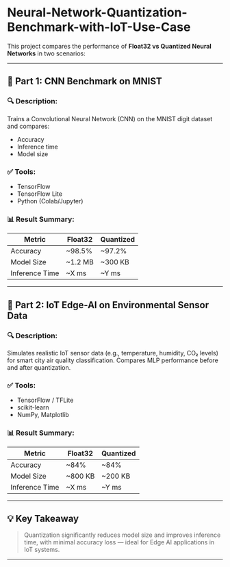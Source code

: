 # Neural-Network-Quantization-Benchmark-with-IoT-Use-Case
This project compares the performance of **Float32 vs Quantized Neural Networks** in two scenarios:

---

## 📌 Part 1: CNN Benchmark on MNIST

### 🔍 Description:
Trains a Convolutional Neural Network (CNN) on the MNIST digit dataset and compares:
- Accuracy
- Inference time
- Model size

### ✅ Tools:
- TensorFlow
- TensorFlow Lite
- Python (Colab/Jupyter)

### 📊 Result Summary:
| Metric         | Float32     | Quantized   |
|----------------|-------------|-------------|
| Accuracy       | ~98.5%      | ~97.2%      |
| Model Size     | ~1.2 MB     | ~300 KB     |
| Inference Time | ~X ms       | ~Y ms       |

---

## 📌 Part 2: IoT Edge-AI on Environmental Sensor Data

### 🔍 Description:
Simulates realistic IoT sensor data (e.g., temperature, humidity, CO₂ levels) for smart city air quality classification. Compares MLP performance before and after quantization.

### ✅ Tools:
- TensorFlow / TFLite
- scikit-learn
- NumPy, Matplotlib

### 📊 Result Summary:
| Metric         | Float32     | Quantized   |
|----------------|-------------|-------------|
| Accuracy       | ~84%        | ~84%        |
| Model Size     | ~800 KB     | ~200 KB     |
| Inference Time | ~X ms       | ~Y ms       |

---

## 💡 Key Takeaway
> Quantization significantly reduces model size and improves inference time, with minimal accuracy loss — ideal for Edge AI applications in IoT systems.

---


